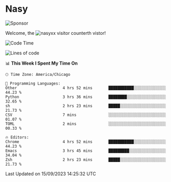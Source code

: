 # Nasy

<!--
<p align="center">
<img height="200" src="https://github-readme-stats.vercel.app/api?username=nasyxx&count_private=true&show_icons=true&theme=dracula&include_all_commits=true"/>
<img height="200" src="https://github-readme-stats.vercel.app/api/top-langs/?username=nasyxx&theme=dracula&hide=html,jupyter+notebook&count_private=true&show_icons=true"/>
</p>

  
----------------
-->

![Sponsor](https://img.shields.io/static/v1.svg?label=Sponsor&message=%E2%9D%A4&logo=GitHub&style=flat&color=pink)
 
Welcome, the ![nasyxx visitor counter](https://count.getloli.com/get/@nasyxx?theme=rule34)th vistor!
 
<!--START_SECTION:waka-->
![Code Time](http://img.shields.io/badge/Code%20Time-3%2C686%20hrs%2020%20mins-blue)

![Lines of code](https://img.shields.io/badge/From%20Hello%20World%20I%27ve%20Written-6.3%20million%20lines%20of%20code-blue)

📊 **This Week I Spent My Time On** 

```text
🕑︎ Time Zone: America/Chicago

💬 Programming Languages: 
Other                    4 hrs 52 mins       ███████████░░░░░░░░░░░░░░   44.23 % 
Python                   3 hrs 36 mins       ████████░░░░░░░░░░░░░░░░░   32.65 % 
sh                       2 hrs 23 mins       █████░░░░░░░░░░░░░░░░░░░░   21.73 % 
CSV                      7 mins              ░░░░░░░░░░░░░░░░░░░░░░░░░   01.07 % 
TOML                     2 mins              ░░░░░░░░░░░░░░░░░░░░░░░░░   00.33 % 

🔥 Editors: 
Chrome                   4 hrs 52 mins       ███████████░░░░░░░░░░░░░░   44.23 % 
Emacs                    3 hrs 45 mins       █████████░░░░░░░░░░░░░░░░   34.04 % 
Zsh                      2 hrs 23 mins       █████░░░░░░░░░░░░░░░░░░░░   21.73 % 
```


 Last Updated on 15/09/2023 14:25:32 UTC
<!--END_SECTION:waka-->

<!-- ![visitors](https://visitor-badge.laobi.icu/badge?page_id=nasyxx.nasyxx) -->
